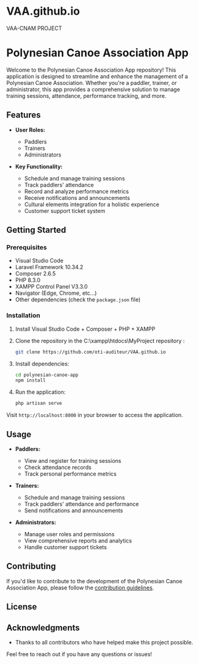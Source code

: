 # VAA.github.io
VAA-CNAM PROJECT
# Polynesian Canoe Association App

Welcome to the Polynesian Canoe Association App repository! This application is designed to streamline and enhance the management of a Polynesian Canoe Association. Whether you're a paddler, trainer, or administrator, this app provides a comprehensive solution to manage training sessions, attendance, performance tracking, and more.

## Features

- **User Roles:**
  - Paddlers
  - Trainers
  - Administrators

- **Key Functionality:**
  - Schedule and manage training sessions
  - Track paddlers' attendance
  - Record and analyze performance metrics
  - Receive notifications and announcements
  - Cultural elements integration for a holistic experience
  - Customer support ticket system

## Getting Started

### Prerequisites

- Visual Studio Code
- Laravel Framework 10.34.2
- Composer 2.6.5
- PHP 8.3.0
- XAMPP Control Panel V3.3.0
- Navigator (Edge, Chrome, etc...)
- Other dependencies (check the `package.json` file)

### Installation

1. Install Visual Studio Code + Composer + PHP + XAMPP
2. Clone the repository in the C:\xampp\htdocs\MyProject repository :

    ```bash
    git clone https://github.com/oti-auditeur/VAA.github.io
    ```

3. Install dependencies:

    ```bash
    cd polynesian-canoe-app
    npm install
    ```

4. Run the application:

    ```bash
    php artisan serve
    ```
Visit `http://localhost:8000` in your browser to access the application.

## Usage

- **Paddlers:**
  - View and register for training sessions
  - Check attendance records
  - Track personal performance metrics

- **Trainers:**
  - Schedule and manage training sessions
  - Track paddlers' attendance and performance
  - Send notifications and announcements

- **Administrators:**
  - Manage user roles and permissions
  - View comprehensive reports and analytics
  - Handle customer support tickets

## Contributing

If you'd like to contribute to the development of the Polynesian Canoe Association App, please follow the [contribution guidelines](CONTRIBUTING.md).

## License


## Acknowledgments

- Thanks to all contributors who have helped make this project possible.

Feel free to reach out if you have any questions or issues!

